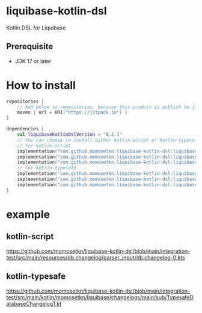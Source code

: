 # liquibase-kotlin-dsl

Kotlin DSL for Liquibase

## Prerequisite

- JDK 17 or later

# How to install

```kotlin
repositories {
    // Add below to repositories. because this product is publish to jitpack.
    maven { url = URI("https://jitpack.io") }
}

dependencies {
    val liquibaseKotlinDslVersion = "0.2.1"
    // You can choose to install either kotlin-script or kotlin-typesafe.
    // for kotlin-script
    implementation("com.github.momosetkn.liquibase-kotlin-dsl:liquibase-kotlin-dsl:$liquibaseKotlinDslVersion")
    implementation("com.github.momosetkn.liquibase-kotlin-dsl:liquibase-kotlin-script-parser:$liquibaseKotlinDslVersion")
    implementation("com.github.momosetkn.liquibase-kotlin-dsl:liquibase-kotlin-script-serializer:$liquibaseKotlinDslVersion")
    // for kotlin-typesafe
    implementation("com.github.momosetkn.liquibase-kotlin-dsl:liquibase-kotlin-dsl:$liquibaseKotlinDslVersion")
    implementation("com.github.momosetkn.liquibase-kotlin-dsl:liquibase-kotlin-typesafe-parser:$liquibaseKotlinDslVersion")
    implementation("com.github.momosetkn.liquibase-kotlin-dsl:liquibase-kotlin-typesafe-serializer:$liquibaseKotlinDslVersion")
}
```

# example
## kotlin-script
https://github.com/momosetkn/liquibase-kotlin-dsl/blob/main/integration-test/src/main/resources/db.changelog/parser_input/db.changelog-0.kts
## kotlin-typesafe
https://github.com/momosetkn/liquibase-kotlin-dsl/blob/main/integration-test/src/main/kotlin/momosetkn/liquibase/changelogs/main/sub/TypesafeDatabaseChangelog1.kt
